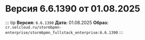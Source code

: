 # Версия 6.6.1390 от 01.08.2025

::: tip
**Версия:** `6.6.1390`
**Дата:** 01.08.2025
**Образ:** `cr.selcloud.ru/stormbpmn-enterprise/stormbpmn_fullstack_enterprise:6.6.1390`
:::
